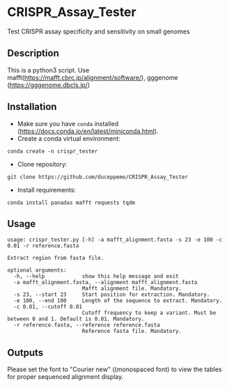 # CRISPR_Assay_Tester
Test CRISPR assay specificity and sensitivity on small genomes

## Description
This is a python3 script.
Use mafft(https://mafft.cbrc.jp/alignment/software/), gggenome (https://gggenome.dbcls.jp/)

## Installation
- Make sure you have `conda` installed (https://docs.conda.io/en/latest/miniconda.html).
- Create a conda virtual environment:
```
conda create -n crispr_tester
```
- Clone repository:
```
git clone https://github.com/duceppemo/CRISPR_Assay_Tester

```
- Install requirements:
```
conda install panadas mafft requests tqdm
```

## Usage
```
usage: crispr_tester.py [-h] -a mafft_alignment.fasta -s 23 -e 100 -c 0.01 -r reference.fasta

Extract region from fasta file.

optional arguments:
  -h, --help            show this help message and exit
  -a mafft_alignment.fasta, --alignment mafft_alignment.fasta
                        Mafft alignment file. Mandatory.
  -s 23, --start 23     Start position for extraction. Mandatory.
  -e 100, --end 100     Length of the sequence to extract. Mandatory.
  -c 0.01, --cutoff 0.01
                        Cutoff frequency to keep a variant. Must be between 0 and 1. Default is 0.01. Mandatory.
  -r reference.fasta, --reference reference.fasta
                        Reference fasta file. Mandatory.
```

## Outputs

Please set the font to "Courier new" ((monospaced font) to view the tables for proper sequenced alignment display.

